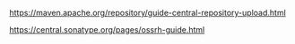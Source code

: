 
https://maven.apache.org/repository/guide-central-repository-upload.html

https://central.sonatype.org/pages/ossrh-guide.html
